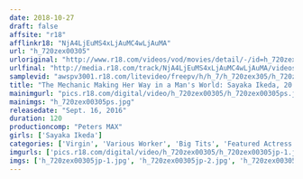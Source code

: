 ```yaml
---
date: 2018-10-27
draft: false
affsite: "r18"
afflinkr18: "NjA4LjEuMS4xLjAuMC4wLjAuMA"
url: "h_720zex00305"
urloriginal: "http://www.r18.com/videos/vod/movies/detail/-/id=h_720zex00305"
urlfinal: "http://media.r18.com/track/NjA4LjEuMS4xLjAuMC4wLjAuMA/videos/vod/movies/detail/-/id=h_720zex00305"
samplevid: "awspv3001.r18.com/litevideo/freepv/h/h_7/h_720zex305/h_720zex305_dmb_w.mp4"
title: "The Mechanic Making Her Way in a Man's World: Sayaka Ikeda, 20 Years Old, Losing Her Virginity"
mainimgurl: "pics.r18.com/digital/video/h_720zex00305/h_720zex00305ps.jpg"
mainimgs: "h_720zex00305ps.jpg"
releasedate: "Sept. 16, 2016"
duration: 120
productioncomp: "Peters MAX"
girls: ['Sayaka Ikeda']
categories: ['Virgin', 'Various Worker', 'Big Tits', 'Featured Actress', 'Sex Toys', 'Titty Fuck', 'Hi-Def']
imgurls: ['pics.r18.com/digital/video/h_720zex00305/h_720zex00305jp-1.jpg', 'pics.r18.com/digital/video/h_720zex00305/h_720zex00305jp-2.jpg', 'pics.r18.com/digital/video/h_720zex00305/h_720zex00305jp-3.jpg', 'pics.r18.com/digital/video/h_720zex00305/h_720zex00305jp-4.jpg', 'pics.r18.com/digital/video/h_720zex00305/h_720zex00305jp-5.jpg', 'pics.r18.com/digital/video/h_720zex00305/h_720zex00305jp-6.jpg', 'pics.r18.com/digital/video/h_720zex00305/h_720zex00305jp-7.jpg', 'pics.r18.com/digital/video/h_720zex00305/h_720zex00305jp-8.jpg', 'pics.r18.com/digital/video/h_720zex00305/h_720zex00305jp-9.jpg', 'pics.r18.com/digital/video/h_720zex00305/h_720zex00305jp-10.jpg', 'pics.r18.com/digital/video/h_720zex00305/h_720zex00305jp-11.jpg', 'pics.r18.com/digital/video/h_720zex00305/h_720zex00305jp-12.jpg', 'pics.r18.com/digital/video/h_720zex00305/h_720zex00305jp-13.jpg', 'pics.r18.com/digital/video/h_720zex00305/h_720zex00305jp-14.jpg', 'pics.r18.com/digital/video/h_720zex00305/h_720zex00305jp-15.jpg', 'pics.r18.com/digital/video/h_720zex00305/h_720zex00305jp-16.jpg', 'pics.r18.com/digital/video/h_720zex00305/h_720zex00305jp-17.jpg', 'pics.r18.com/digital/video/h_720zex00305/h_720zex00305jp-18.jpg', 'pics.r18.com/digital/video/h_720zex00305/h_720zex00305jp-19.jpg', 'pics.r18.com/digital/video/h_720zex00305/h_720zex00305jp-20.jpg']
imgs: ['h_720zex00305jp-1.jpg', 'h_720zex00305jp-2.jpg', 'h_720zex00305jp-3.jpg', 'h_720zex00305jp-4.jpg', 'h_720zex00305jp-5.jpg', 'h_720zex00305jp-6.jpg', 'h_720zex00305jp-7.jpg', 'h_720zex00305jp-8.jpg', 'h_720zex00305jp-9.jpg', 'h_720zex00305jp-10.jpg', 'h_720zex00305jp-11.jpg', 'h_720zex00305jp-12.jpg', 'h_720zex00305jp-13.jpg', 'h_720zex00305jp-14.jpg', 'h_720zex00305jp-15.jpg', 'h_720zex00305jp-16.jpg', 'h_720zex00305jp-17.jpg', 'h_720zex00305jp-18.jpg', 'h_720zex00305jp-19.jpg', 'h_720zex00305jp-20.jpg']
---
```

